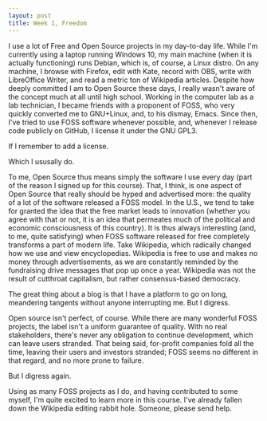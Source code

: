 ```yaml
---
layout: post
title: Week 1, Freedom
---
```


I use a lot of Free and Open Source projects in my day-to-day life.
While I'm currently using a laptop running Windows 10, my main machine (when it
is actually functioning) runs Debian, which is, of course, a Linux distro.
On any machine, I browse with Firefox, edit with Kate, record with OBS, write
with LibreOffice Writer, and read a metric ton of Wikipedia articles. Despite
how deeply committed I am to Open Source these days, I really wasn't aware of
the concept much at all until high school. Working in the computer lab as a lab
technician, I became friends with a proponent of FOSS, who very quickly
converted me to GNU+Linux, and, to his dismay, Emacs. Since then, I've tried to
use FOSS software whenever possible, and, whenever I release code publicly on
GitHub, I license it under the GNU GPL3.

If I remember to add a license.

Which I ususally do.

To me, Open Source thus means simply the software I use every day (part of the
reason I signed up for this course). That, I think, is one aspect of Open Source
that really should be hyped and advertised more: the quality of a lot of the
software released a FOSS model. In the U.S., we tend to take for granted the
idea that the free market leads to innovation (whether you agree with that or
not, it is an idea that permeates much of the political and economic
consciousness of this country). It is thus always interesting (and, to me,
quite satisfying) when FOSS software released for free completely transforms a
part of modern life. Take Wikipedia, which radically changed how we use and
view encyclopedias. Wikipedia is free to use and makes no money through
advertisements, as we are constantly reminded by the fundraising drive messages
that pop up once a year. Wikipedia was not the result of cutthroat capitalism,
but rather consensus-based democracy.

The great thing about a blog is that I have a platform to go on long,
meandering tangents without anyone interrupting me. But I digress.

Open source isn't perfect, of course. While there are many wonderful FOSS
projects, the label isn't a uniform guarantee of quality. With no real
stakeholders, there's never any obligation to continue development, which can
leave users stranded. That being said, for-profit companies fold all the time,
leaving their users and investors stranded; FOSS seems no different in that
regard, and no more prone to failure.

But I digress again.

Using as many FOSS projects as I do, and having contributed to some myself, I'm
quite excited to learn more in this course. I've already fallen down the
Wikipedia editing rabbit hole. Someone, please send help.